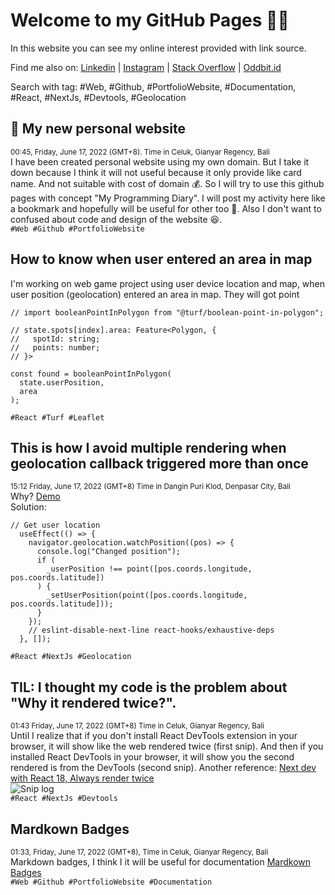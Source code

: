 # Welcome to my GitHub Pages 👋🏻
In this website you can see my online interest provided with link source.

Find me also on:
[Linkedin](https://www.linkedin.com/in/deta-u-8bb1a7107/) |
[Instagram](https://www.instagram.com/deta_utama/) | 
[Stack Overflow](https://stackoverflow.com/users/7207817/deta-utama) |
[Oddbit.id](https://oddbit.id) 

Search with tag: #Web, #Github, #PortfolioWebsite, #Documentation, #React, #NextJs, #Devtools, #Geolocation

## 📌 My new personal website
<sup>00:45, Friday, June 17, 2022 (GMT+8). Time in Celuk, Gianyar Regency, Bali</sup> <br />
I have been created personal website using my own domain. But I take it down because I think it will not useful because it only provide like card name. And not suitable with cost of domain 💰. So I will try to use this github pages with concept "My Programming Diary". I will post my activity here like a bookmark and hopefully will be useful for other too 🙂. Also I don't want to confused about code and design of the website 😆. <br />
`#Web #Github #PortfolioWebsite`

## How to know when user entered an area in map
I'm working on web game project using user device location and map, when user position (geolocation) entered an area in map. They will got point
```
// import booleanPointInPolygon from "@turf/boolean-point-in-polygon";

// state.spots[index].area: Feature<Polygon, {
//   spotId: string;
//   points: number;
// }>

const found = booleanPointInPolygon(
  state.userPosition,
  area
);
```
`#React #Turf #Leaflet`

## This is how I avoid multiple rendering when geolocation callback triggered more than once
<sup>15:12 Friday, June 17, 2022 (GMT+8) Time in Dangin Puri Klod, Denpasar City, Bali</sup> <br />
Why? [Demo](https://codesandbox.io/s/affectionate-tdd-mrygkx?file=/src/App.js) <br />
Solution: 
```
// Get user location
  useEffect(() => {
    navigator.geolocation.watchPosition((pos) => {
      console.log("Changed position");
      if (
        _userPosition !== point([pos.coords.longitude, pos.coords.latitude])
      ) {
        _setUserPosition(point([pos.coords.longitude, pos.coords.latitude]));
      }
    });
    // eslint-disable-next-line react-hooks/exhaustive-deps
  }, []);
 ```
`#React #NextJs #Geolocation`

## TIL: I thought my code is the problem about "Why it rendered twice?".
<sup>01:43 Friday, June 17, 2022 (GMT+8) Time in Celuk, Gianyar Regency, Bali</sup> <br />
Until I realize that  if you don't install React DevTools extension in your browser, it will show like the web rendered twice (first snip). And then if you installed React DevTools in your browser, it will show you the second rendered is from the DevTools (second snip). 
Another reference: [Next dev with React 18, Always render twice](https://github.com/vercel/next.js/issues/35822)<br/>
![Snip log](https://raw.githubusercontent.com/detautama/detautama.github.io/main/images/image.png) <br/>
`#React #NextJs #Devtools`

## Mardkown Badges
<sup>01:33, Friday, June 17, 2022 (GMT+8), Time in Celuk, Gianyar Regency, Bali</sup> <br />
Markdown badges, I think I it will be useful for documentation
[Mardkown Badges](https://ileriayo.github.io/markdown-badges/#markdown-badges) <br/>
`#Web #Github #PortfolioWebsite #Documentation`
